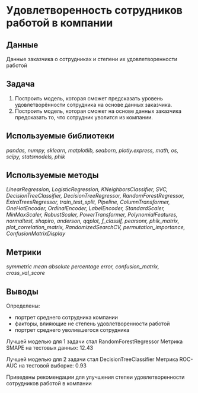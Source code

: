 # Удовлетворенность сотрудников работой в компании

## Данные

Данные заказчика о сотрудниках и степени их удовлетворенности работой

## Задача

1. Построить модель, которая сможет предсказать уровень удовлетворённости сотрудника на основе данных заказчика. 
2. Построить модель, которая сможет на основе данных заказчика предсказать то, что сотрудник уволится из компании.
   
## Используемые библиотеки
*pandas, numpy, sklearn, matplotlib, seaborn, plotly.express, math, os, scipy, statsmodels, phik*

## Используемые методы
*LinearRegression, LogisticRegression, KNeighborsClassifier, SVC, DecisionTreeClassifier, DecisionTreeRegressor, RandomForestRegressor, ExtraTreesRegressor, train_test_split, Pipeline, ColumnTransformer, OneHotEncoder, OrdinalEncoder, LabelEncoder, StandardScaler, MinMaxScaler, RobustScaler, PowerTransformer, PolynomialFeatures, normaltest, shapiro, anderson, qqplot, f_classif, pearsonr, phik_matrix, plot_correlation_matrix, RandomizedSearchCV, permutation_importance, ConfusionMatrixDisplay*

## Метрики
*symmetric mean absolute percentage error, confusion_matrix, cross_val_score*

## Выводы

Определены:
- портрет среднего сотрудника компании
- факторы, влияющие не степень удовлетворенности работой
- портрет среднего уволившегося сотрудника

Лучшей моделью для 1 задачи стал RandomForestRegressor
Метрика SMAPE на тестовых данных: 12.43

Лучшей моделью для 2 задачи стал DecisionTreeClassifier
Метрика ROC-AUC на тестовой выборке: 0.93

Приведены рекомендации для улучшения степеи удовлетворенности сотрудников работой в компании
